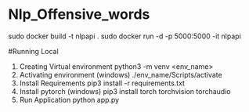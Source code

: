 # Nlp_Offensive_words

sudo docker build -t nlpapi .
sudo docker run -d -p 5000:5000 -it nlpapi


#Running Local

1) Creating Virtual environment
     python3 -m venv <env_name>
2) Activating environment (windows)
     ./env_name/Scripts/activate
3) Install Requirements
     pip3 install -r requirements.txt
4) Install pytorch  (windows)
    pip3 install torch torchvision torchaudio
5) Run Application
      python app.py
